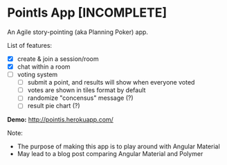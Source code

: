 # PointIs App [INCOMPLETE]

An Agile story-pointing (aka Planning Poker) app. 

List of features:
- [x] create & join a session/room
- [x] chat within a room
- [ ] voting system
  - [ ] submit a point, and results will show when everyone voted
  - [ ] votes are shown in tiles format by default
  - [ ] randomize "concensus" message (?)
  - [ ] result pie chart (?)

**Demo:** http://pointis.herokuapp.com/


Note: 
- The purpose of making this app is to play around with Angular Material
- May lead to a blog post comparing Angular Material and Polymer
